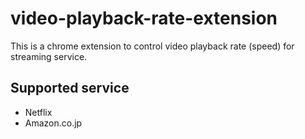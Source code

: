 # video-playback-rate-extension

This is a chrome extension to control video playback rate (speed) for streaming service.

## Supported service

- Netflix
- Amazon.co.jp
